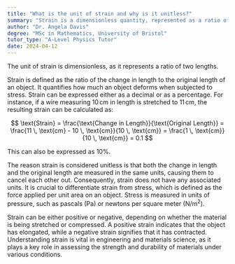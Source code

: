 ```yaml
---
title: "What is the unit of strain and why is it unitless?"
summary: "Strain is a dimensionless quantity, represented as a ratio of two lengths, which is why it has no units."
author: "Dr. Angela Davis"
degree: "MSc in Mathematics, University of Bristol"
tutor_type: "A-Level Physics Tutor"
date: 2024-04-12
---
```


The unit of strain is dimensionless, as it represents a ratio of two lengths.

Strain is defined as the ratio of the change in length to the original length of an object. It quantifies how much an object deforms when subjected to stress. Strain can be expressed either as a decimal or as a percentage. For instance, if a wire measuring $10 \, \text{cm}$ in length is stretched to $11 \, \text{cm}$, the resulting strain can be calculated as:

$$
\text{Strain} = \frac{\text{Change in Length}}{\text{Original Length}} = \frac{11 \, \text{cm} - 10 \, \text{cm}}{10 \, \text{cm}} = \frac{1 \, \text{cm}}{10 \, \text{cm}} = 0.1
$$

This can also be expressed as $10\%$.

The reason strain is considered unitless is that both the change in length and the original length are measured in the same units, causing them to cancel each other out. Consequently, strain does not have any associated units. It is crucial to differentiate strain from stress, which is defined as the force applied per unit area on an object. Stress is measured in units of pressure, such as pascals ($\text{Pa}$) or newtons per square meter ($\text{N/m}^2$).

Strain can be either positive or negative, depending on whether the material is being stretched or compressed. A positive strain indicates that the object has elongated, while a negative strain signifies that it has contracted. Understanding strain is vital in engineering and materials science, as it plays a key role in assessing the strength and durability of materials under various conditions.
    